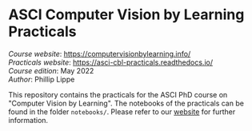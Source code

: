 # ASCI Computer Vision by Learning Practicals

*Course website*: https://computervisionbylearning.info/</br>
*Practicals website*: https://asci-cbl-practicals.readthedocs.io/</br>
*Course edition*: May 2022</br>
*Author*: Phillip Lippe</br>

This repository contains the practicals for the ASCI PhD course on "Computer Vision by Learning". The notebooks of the practicals can be found in the folder `notebooks/`. Please refer to our [website](https://asci-cbl-practicals.readthedocs.io) for further information.